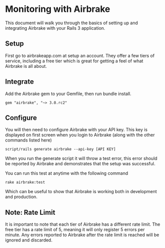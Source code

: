 # Monitoring with Airbrake

This document will walk you through the basics of setting up and integrating Airbrake with your Rails 3 application.

## Setup

First go to airbrakeapp.com at setup an account. They offer a few tiers of service, including a free tier which is great for getting a feel of what Airbrake is all about.

## Integrate

Add the Airbrake gem to your Gemfile, then run bundle install.

    gem "airbrake", "~> 3.0.rc2"

## Configure

You will then need to configure Airbrake with your API key. This key is displayed on first screen when you login to Airbrake (along with the other commands listed here)

    script/rails generate airbrake --api-key [API KEY]

When you run the generate script it will throw a test error, this error should be reported by Airbrake and demonstrates  that the setup was successful.

You can run this test at anytime with the following command

    rake airbrake:test

Which can be useful to show that Airbrake is working both in development and production.

## Note: Rate Limit

It is important to note that each tier of Airbrake has a different rate limit. The free tier has a rate limit of 5, meaning it will only register 5 errors per minute. Any errors reported to Airbrake after the rate limit is reached will be ignored and discarded. 